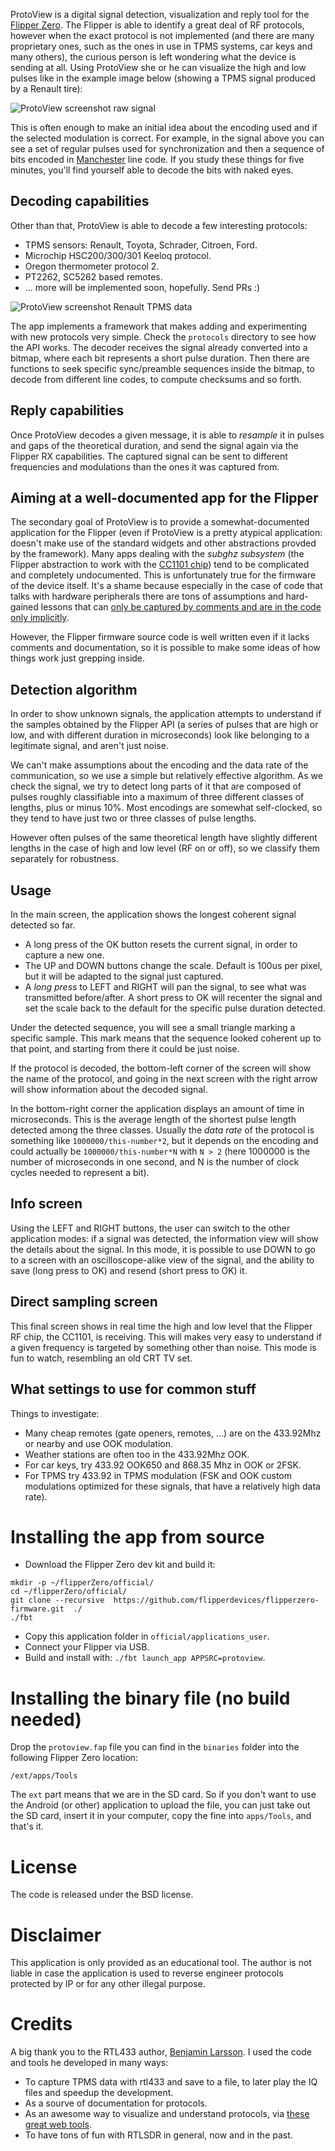 ProtoView is a digital signal detection, visualization and reply tool for the
[Flipper Zero](https://flipperzero.one/). The Flipper is able to identify
a great deal of RF protocols, however when the exact protocol is not
implemented (and there are many proprietary ones, such as the ones in use
in TPMS systems, car keys and many others), the curious person is left
wondering what the device is sending at all. Using ProtoView she or he can
visualize the high and low pulses like in the example image below
(showing a TPMS signal produced by a Renault tire):

![ProtoView screenshot raw signal](/images/protoview_1.jpg)

This is often enough to make an initial idea about the encoding used
and if the selected modulation is correct. For example, in the signal above
you can see a set of regular pulses used for synchronization and then
a sequence of bits encoded in [Manchester](https://en.wikipedia.org/wiki/Manchester_code) line code. If you study these things for five minutes, you'll find yourself able to decode the bits with naked eyes.

## Decoding capabilities

Other than that, ProtoView is able to decode a few interesting protocols:

* TPMS sensors: Renault, Toyota, Schrader, Citroen, Ford.
* Microchip HSC200/300/301 Keeloq protocol.
* Oregon thermometer protocol 2.
* PT2262, SC5262 based remotes.
* ... more will be implemented soon, hopefully. Send PRs :)

![ProtoView screenshot Renault TPMS data](/images/protoview_2.jpg)

The app implements a framework that makes adding and experimenting with new
protocols very simple. Check the `protocols` directory to see how the
API works. The decoder receives the signal already converted into a bitmap,
where each bit represents a short pulse duration. Then there are functions
to seek specific sync/preamble sequences inside the bitmap, to decode
from different line codes, to compute checksums and so forth.

## Reply capabilities

Once ProtoView decodes a given message, it is able to *resample* it
in pulses and gaps of the theoretical duration, and send the signal again
via the Flipper RX capabilities. The captured signal can be sent
to different frequencies and modulations than the ones it was captured
from.

## Aiming at a well-documented app for the Flipper

The secondary goal of ProtoView is to provide a somewhat-documented application
for the Flipper (even if ProtoView is a pretty atypical application: doesn't make use of the standard widgets and other abstractions provded by the framework).
Many apps dealing with the *subghz subsystem* (the Flipper
abstraction to work with the [CC1101 chip](https://www.ti.com/product/CC1101))
tend to be complicated and completely undocumented. This is unfortunately
true for the firmware of the device itself. It's a shame because especially
in the case of code that talks with hardware peripherals there are tons
of assumptions and hard-gained lessons that can [only be captured by comments and are in the code only implicitly](http://antirez.com/news/124).

However, the Flipper firmware source code is well written even if it
lacks comments and documentation, so it is possible to make some ideas of
how things work just grepping inside.

## Detection algorithm

In order to show unknown signals, the application attempts to understand if
the samples obtained by the Flipper API (a series of pulses that are high
or low, and with different duration in microseconds) look like belonging to
a legitimate signal, and aren't just noise.

We can't make assumptions about
the encoding and the data rate of the communication, so we use a simple
but relatively effective algorithm. As we check the signal, we try to detect
long parts of it that are composed of pulses roughly classifiable into
a maximum of three different classes of lengths, plus or minus 10%. Most
encodings are somewhat self-clocked, so they tend to have just two or
three classes of pulse lengths.

However often pulses of the same theoretical
length have slightly different lengths in the case of high and low level
(RF on or off), so we classify them separately for robustness.

## Usage

In the main screen, the application shows the longest coherent signal detected so far.

* A long press of the OK button resets the current signal, in order to capture a new one.
* The UP and DOWN buttons change the scale. Default is 100us per pixel, but it will be adapted to the signal just captured.
* A *long press* to LEFT and RIGHT will pan the signal, to see what was transmitted before/after. A short press to OK will recenter the signal and set the scale back to the default for the specific pulse duration detected.

Under the detected sequence, you will see a small triangle marking a
specific sample. This mark means that the sequence looked coherent up
to that point, and starting from there it could be just noise.

If the protocol is decoded, the bottom-left corner of the screen
will show the name of the protocol, and going in the next screen
with the right arrow will show information about the decoded signal.

In the bottom-right corner the application displays an amount of time
in microseconds. This is the average length of the shortest pulse length
detected among the three classes. Usually the *data rate* of the protocol
is something like `1000000/this-number*2`, but it depends on the encoding
and could actually be `1000000/this-number*N` with `N > 2` (here 1000000
is the number of microseconds in one second, and N is the number of clock
cycles needed to represent a bit).

## Info screen

Using the LEFT and RIGHT buttons, the user can switch to the other application modes: if a signal was detected, the information view will show the details about the signal. In this mode, it is possible to use DOWN to go to a screen with an oscilloscope-alike view of the signal, and the ability to save (long press to OK) and resend (short press to OK) it.

## Direct sampling screen

This final screen shows in real time the high and low level that the Flipper
RF chip, the CC1101, is receiving. This will makes very easy to understand
if a given frequency is targeted by something other than noise. This mode is
fun to watch, resembling an old CRT TV set.

## What settings to use for common stuff

Things to investigate:

* Many cheap remotes (gate openers, remotes, ...) are on the 433.92Mhz or nearby and use OOK modulation.
* Weather stations are often too in the 433.92Mhz OOK.
* For car keys, try 433.92 OOK650 and 868.35 Mhz in OOK or 2FSK.
* For TPMS try 433.92 in TPMS modulation (FSK and OOK custom modulations optimized for these signals, that have a relatively high data rate).

# Installing the app from source

* Download the Flipper Zero dev kit and build it:
```
mkdir -p ~/flipperZero/official/
cd ~/flipperZero/official/
git clone --recursive  https://github.com/flipperdevices/flipperzero-firmware.git  ./
./fbt
```
* Copy this application folder in `official/applications_user`.
* Connect your Flipper via USB.
* Build and install with: `./fbt launch_app APPSRC=protoview`.

# Installing the binary file (no build needed)

Drop the `protoview.fap` file you can find in the `binaries` folder into the
following Flipper Zero location:

    /ext/apps/Tools

The `ext` part means that we are in the SD card. So if you don't want
to use the Android (or other) application to upload the file,
you can just take out the SD card, insert it in your computer,
copy the fine into `apps/Tools`, and that's it.

# License

The code is released under the BSD license.

# Disclaimer

This application is only provided as an educational tool. The author is not liable in case the application is used to reverse engineer protocols protected by IP or for any other illegal purpose.

# Credits

A big thank you to the RTL433 author, [Benjamin Larsson](https://github.com/merbanan). I used the code and tools he developed in many ways:
* To capture TPMS data with rtl433 and save to a file, to later play the IQ files and speedup the development.
* As a sourve of documentation for protocols.
* As an awesome way to visualize and understand protocols, via [these great web tools](https://triq.org/).
* To have tons of fun with RTLSDR in general, now and in the past.
